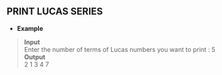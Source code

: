 ## PRINT LUCAS SERIES   

* **Example**   

> **Input**    
> Enter the number of terms of Lucas numbers you want to print : 5   
> **Output**    
> 2 1 3 4 7     
